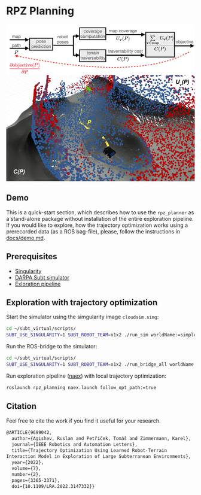 # RPZ Planning

[![RPZ planning](./docs/demo.png)](https://youtu.be/0KzWxQjTqWM)

## Demo

This is a quick-start section, which describes how to use the `rpz_planner` as a stand-alone package
without installation of the entire exploration pipeline.
If you would like to explore, how the trajectory optimization works using a prerecorded data
(as a ROS bag-file), please, follow the instructions in
[docs/demo.md](https://github.com/tpet/rpz_planning/blob/master/docs/demo.md).

## Prerequisites

- [Singularity](https://github.com/tpet/rpz_planning/blob/master/docs/singularity.md)
- [DARPA Subt simulator](https://github.com/tpet/rpz_planning/blob/master/docs/darpa_subt.md)
- [Exloration pipeline](https://github.com/tpet/naex/blob/icra-2022/README.md)

## Exploration with trajectory optimization

Start the simulator using the simgularity image `cloudsim.simg`:

```bash
cd ~/subt_virtual/scripts/
SUBT_USE_SINGULARITY=1 SUBT_ROBOT_TEAM=x1x2 ./run_sim worldName:=simple_cave_01
```

Run the ROS-bridge to the simulator:

```bash
cd ~/subt_virtual/scripts/
SUBT_USE_SINGULARITY=1 SUBT_ROBOT_TEAM=x1x2 ./run_bridge_all worldName:=simple_cave_01
```

Run exploration pipeline
([naex](https://github.com/tpet/naex))
with local trajectory optimization:

```bash
roslaunch rpz_planning naex.launch follow_opt_path:=true
```

## Citation

Feel free to cite the work if you find it useful for your research.

```
@ARTICLE{9699042,
  author={Agishev, Ruslan and Petříček, Tomáš and Zimmermann, Karel},
  journal={IEEE Robotics and Automation Letters}, 
  title={Trajectory Optimization Using Learned Robot-Terrain Interaction Model in Exploration of Large Subterranean Environments}, 
  year={2022},
  volume={7},
  number={2},
  pages={3365-3371},
  doi={10.1109/LRA.2022.3147332}}
```

